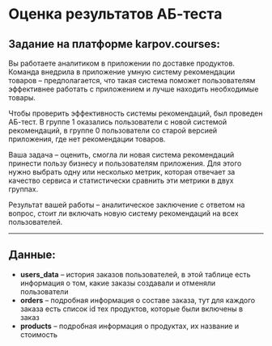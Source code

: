 
# Оценка результатов АБ-теста
## Задание на платформе karpov.courses:
Вы работаете аналитиком в приложении по доставке продуктов. Команда внедрила в приложение умную систему рекомендации товаров – предполагается, что такая система поможет пользователям эффективнее работать с приложением и лучше находить необходимые товары.

Чтобы проверить эффективность системы рекомендаций, был проведен АБ-тест. В группе 1 оказались пользователи с новой системой рекомендаций, в группе 0 пользователи со старой версией приложения, где нет рекомендации товаров.

Ваша задача – оценить, смогла ли новая система рекомендаций принести пользу бизнесу и пользователям приложения. Для этого нужно выбрать одну или несколько метрик, которая отвечает за качество сервиса и статистически сравнить эти метрики в двух группах.

Результат вашей работы – аналитическое заключение с ответом на вопрос, стоит ли включать новую систему рекомендаций на всех пользователей.

___
## Данные:
* **users_data** – история заказов пользователей, в этой таблице есть информация о том, какие заказы создавали и отменяли пользователи
* **orders** – подробная информация о составе заказа, тут для каждого заказа есть список id тех продуктов, которые были включены в заказ
* **products** – подробная информация о продуктах, их название и стоимость

